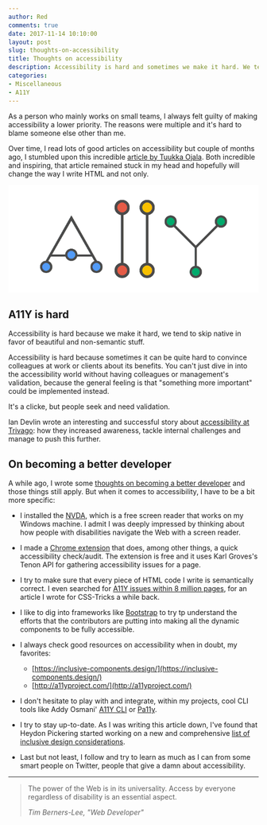 ```yaml
---
author: Red
comments: true
date: 2017-11-14 10:10:00
layout: post
slug: thoughts-on-accessibility
title: Thoughts on accessibility
description: Accessibility is hard and sometimes we make it hard. We tend to skip native in favor of beautiful and non-semantic stuff.
categories:
- Miscellaneous
- A11Y
---
```


As a person who mainly works on small teams, I always felt guilty of making accessibility a lower priority. The reasons were multiple and it's hard to blame someone else other than me.

Over time, I read lots of good articles on accessibility but couple of months ago, I stumbled upon this incredible [article by Tuukka Ojala](https://www.vincit.fi/en/blog/software-development-450-words-per-minute/). Both incredible and inspiring, that article remained stuck in my head and hopefully will change the way I write HTML and not only.

![Accessibility](/dist/uploads/2017/11/a11y.png)

<!-- more -->

## A11Y is hard

Accessibility is hard because we make it hard, we tend to skip native in favor of beautiful and non-semantic stuff. 

Accessibility is hard because sometimes it can be quite hard to convince colleagues at work or clients about its benefits. You can't just dive in into the accessibility world without having colleagues or management's validation, because the general feeling  is that "something more important" could be implemented instead.

It's a clicke, but people seek and need validation.

Ian Devlin wrote an interesting and successful story about [accessibility at Trivago](http://tech.trivago.com/2017/09/26/accessibility-at-trivago/): how they increased awareness, tackle internal challenges and manage to push this further. 

## On becoming a better developer

A while ago, I wrote some [thoughts on becoming a better developer](https://catalin.red/becoming-a-better-developer/) and those things still apply. But when it comes to accessibility, I have to be a bit more specific:

- I installed the [NVDA](https://www.nvaccess.org/), which is a free screen reader that works on my Windows machine. I admit I was deeply impressed by thinking about how people with disabilities navigate the Web with a screen reader.

- I made a [Chrome extension](https://chrome.google.com/webstore/detail/awrstudyr/mbkehkfjhncahcaggkncdaacfnikmoid) that does, among other things, a quick accessibility check/audit. The extension is free and it uses Karl Groves's Tenon API for gathering accessibility issues for a page.

- I try to make sure that every piece of HTML code I write is semantically correct. I even searched for [A11Y issues within 8 million pages](https://css-tricks.com/random-interesting-facts-htmlsvg-usage/#article-header-id-22), for an article I wrote for CSS-Tricks a while back.

- I like to dig into frameworks like [Bootstrap](http://getbootstrap.com/docs/4.0/getting-started/accessibility/) to try tp understand the efforts that the contributors are putting into making all the dynamic components to be fully accessible.

- I always check good resources on accessibility when in doubt, my favorites:
  - [https://inclusive-components.design/](https://inclusive-components.design/)
  - [http://a11yproject.com/](http://a11yproject.com/)

- I don't hesitate to play with and integrate, within my projects, cool CLI tools like Addy Osmani' [A11Y CLI]( https://addyosmani.com/a11y/) or [Pa11y](https://github.com/pa11y/pa11y).

- I try to stay up-to-date. As I was writing this article down, I've found that Heydon Pickering started working on a new and comprehensive [list of inclusive design considerations](https://github.com/Heydon/inclusive-design-checklist).

- Last but not least, I follow and try to learn as much as I can from some smart people on Twitter, people that give a damn about accessibility.

---

> The power of the Web is in its universality. Access by everyone regardless of disability is an essential aspect.
>
> *<span title="W3C Director and inventor of the World Wide Web">Tim Berners-Lee, "Web Developer"</span>*